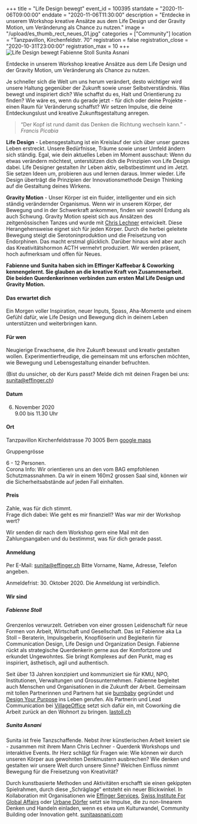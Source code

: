 +++
title = "Life Design bewegt"
event_id = 100395
startdate = "2020-11-06T09:00:00"
enddate = "2020-11-06T11:30:00"
description = "Entdecke in unserem Workshop kreative Ansätze aus dem Life Design und der Gravity Motion, um Veränderung als Chance zu nutzen."
image = "/upload/es_thumb_rect_neues_01.jpg"
categories = ["Community"]
location = "Tanzpavillon, Kirchenfeldstr. 70"
registration = false
registration_close = "2020-10-31T23:00:00"
registration_max = 10
+++
![Life Design bewegt Fabienne Stoll Sunita Asnani](/upload/es_thumb_rect_neues_01.jpg)

Entdecke in unserem Workshop kreative Ansätze aus dem Life Design und der Gravity Motion, um Veränderung als Chance zu nutzen.

Je schneller sich die Welt um uns herum verändert, desto wichtiger wird unsere Haltung gegenüber der Zukunft sowie unser Selbstverständnis. Was bewegt und inspiriert dich? Wie schaffst du es, Halt und Orientierung zu finden? Wie wäre es, wenn du gerade jetzt  - für dich oder deine Projekte - einen Raum für Veränderung schaffst? 
Wir setzen Impulse, die deine Entdeckungslust und kreative Zukunftsgestaltung anregen.

> “Der Kopf ist rund damit das Denken die Richtung wechseln kann.” 
> *\- Francis Picabia*

**Life Design** - Lebensgestaltung ist ein Kreislauf der sich über unser ganzes Leben erstreckt. Unsere Bedürfnisse, Träume sowie unser Umfeld ändern sich ständig. Egal, wie dein aktuelles Leben im Moment ausschaut: Wenn du etwas verändern möchtest, unterstützen dich die Prinzipien von Life Design dabei. Life Designer gestalten ihr Leben aktiv, selbstbestimmt und im Jetzt. Sie setzen Ideen um, probieren aus und lernen daraus. Immer wieder. Life Design überträgt die Prinzipien der Innovationsmethode Design Thinking auf die Gestaltung deines Wirkens.

**Gravity Motion** - Unser Körper ist ein fluider, intelligenter und ein sich ständig verändernder Organismus. Wenn wir in unserem Körper, der Bewegung und in der Schwerkraft ankommen, finden wir sowohl Erdung als auch Schwung. Gravity Motion speist sich aus Ansätzen des zeitgenössischen Tanzes und wurde mit [Chris Lechner](https://www.chrislechner.com/) entwickelt. Diese Herangehensweise eignet sich für jeden Körper. Durch die herbei geleitete Bewegung steigt die Serotoninproduktion und die Freisetzung von Endorphinen. Das macht erstmal glücklich. Darüber hinaus wird aber auch das Kreativitätshormon ACTH vermehrt produziert. Wir werden präsent, hoch aufmerksam und offen für Neues.

**Fabienne und Sunita haben sich im Effinger Kaffeebar & Coworking kennengelernt. Sie glauben an die kreative Kraft von Zusammenarbeit. Die beiden Querdenkerinnen verbinden zum ersten Mal Life Design und Gravity Motion.** 

#### Das erwartet dich

Ein Morgen voller Inspiration, neuer Inputs, Spass, Aha-Momente und einem Gefühl dafür, wie Life Design und Bewegung dich in deinem Leben unterstützen und weiterbringen kann. 

#### Für wen

Neugierige Erwachsene, die ihre Zukunft bewusst und kreativ gestalten wollen.
Experimentierfreudige, die gemeinsam mit uns erforschen möchten, wie Bewegung und Lebensgestaltung einander befruchten.

(Bist du unsicher, ob der Kurs passt? Melde dich mit deinen Fragen bei uns: [sunita@effinger.ch](mailto:sunita@effinger.ch))

#### Datum

6. November 2020\
   9.00 bis 11.30 Uhr

#### Ort

Tanzpavillon
Kirchenfeldstrasse 70
3005 Bern
[google maps](https://www.tanzpavillon.ch/vermietung)

Gruppengrösse

6 - 12 Personen.\
Corona Info: Wir orientieren uns an den vom BAG empfohlenen Schutzmassnahmen.
Da wir in einem 160m2 grossen Saal sind, können wir die Sicherheitsabstände auf jeden Fall einhalten. 

#### Preis

Zahle, was für dich stimmt.\
Frage dich dabei: Wie geht es mir finanziell? Was war mir der Workshop wert? 

Wir senden dir nach dem Workshop gern eine Mail mit den Zahlungsangaben und du bestimmst, was für dich gerade passt.

#### Anmeldung

Per E-Mail: [sunita@effinger.ch](mailto:sunita@effinger.ch)
Bitte Vorname, Name, Adresse, Telefon angeben. 

Anmeldefrist: 30. Oktober 2020.
Die Anmeldung ist verbindlich.

#### Wir sind

##### Fabienne Stoll

Grenzenlos verwurzelt. Getrieben von einer grossen Leidenschaft für neue Formen von Arbeit, Wirtschaft und Gesellschaft. Das ist Fabienne aka La Stoll – Beraterin, Impulsgeberin, Knopflöserin und Begleiterin für Communication Design, Life Design und Organization Design. Fabienne rückt als strategische Querdenkerin gerne aus der Komfortzone und erkundet Ungewohntes. Sie bringt Komplexes auf den Punkt, mag es inspiriert, ästhetisch, agil und authentisch. 

Seit über 13 Jahren konzipiert und kommuniziert sie für KMU, NPO, Institutionen, Verwaltungen und Grossunternehmen. Fabienne begleitet auch Menschen und Organisationen in die Zukunft der Arbeit. Gemeinsam mit tollen Partnerinnen und Partnern hat sie [burnbaby](https://burnbaby.ch/) gegründet und [Design Your Purpose](https://designyourpurpose.ch/) ins Leben gerufen. Als Partnerin und Lead Communication bei [VillageOffice](https://villageoffice.ch/) setzt sich dafür ein, mit Coworking die Arbeit zurück an den Wohnort zu bringen.
[lastoll.ch](https://lastoll.ch/de/)

##### Sunita Asnani

Sunita ist freie Tanzschaffende. Nebst ihrer künstlerischen Arbeit kreiert sie -  zusammen mit ihrem Mann Chris Lechner - Querdenk Workshops und interaktive Events. Ihr Herz schlägt für Fragen wie: Wie können wir durch unseren Körper aus gewohnten Denkmustern ausbrechen? Wie denken und gestalten wir unsere Welt durch unsere Sinne? Welchen Einfluss nimmt Bewegung für die Freisetzung von Kreativität? 

Durch kunstbasierte Methoden und Aktivitäten erschafft sie einen gekippten Spielrahmen, durch diese „Schräglage“ entsteht ein neuer Blickwinkel. In Kollaboration mit Organisationen wie [Effinger Services](https://www.effinger.ch/services/), [Swiss Institute For Global Affairs](https://www.globalaffairs.ch/) oder [Urbane Dörfer](https://www.urbanedoerfer.ch/) setzt sie Impulse, die zu non-linearem Denken und Handeln einladen, wenn es etwa um Kulturwandel, Community Building oder Innovation geht.
[sunitaasnani.com](https://www.sunitaasnani.com/)